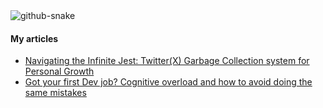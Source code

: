 <picture>
  <source media="(prefers-color-scheme: dark)" srcset="https://github.com/Bard89/Bard89/blob/output/github-contribution-grid-snake-dark.svg" />
  <source media="(prefers-color-scheme: light)" srcset="https://github.com/Bard89/Bard89/blob/output/github-contribution-grid-snake.svg" />
  <img alt="github-snake" src="github-snake.svg" />
</picture>

#### My articles
<!-- BLOGPOSTS:START -->
 - [Navigating the Infinite Jest: Twitter&lpar;X&rpar; Garbage Collection system for Personal Growth](https://cowberry.hashnode.dev/navigating-the-infinite-jest-twitterx-garbage-collection-system-for-personal-growth)
 - [Got your first Dev job? Cognitive overload and how to avoid doing the same mistakes]((https://dev.to/cow_berry/got-your-first-dev-job-cognitive-overload-and-how-to-avoid-doing-the-same-mistakes-37k5))<!-- BLOGPOSTS:END -->
